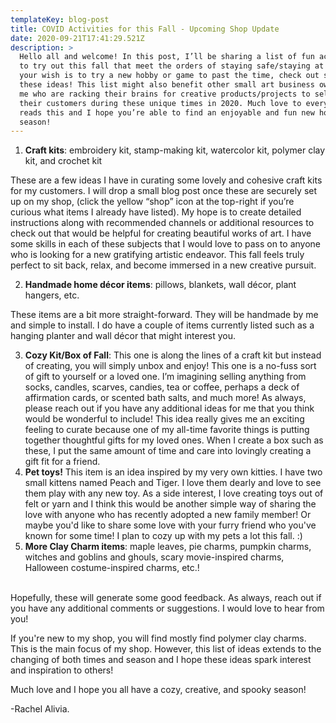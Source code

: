```yaml
---
templateKey: blog-post
title: COVID Activities for this Fall - Upcoming Shop Update
date: 2020-09-21T17:41:29.521Z
description: >
  Hello all and welcome! In this post, I’ll be sharing a list of fun activities
  to try out this fall that meet the orders of staying safe/staying at home. If
  your wish is to try a new hobby or game to past the time, check out some of
  these ideas! This list might also benefit other small art business owners like
  me who are racking their brains for creative products/projects to sell to
  their customers during these unique times in 2020. Much love to everyone who
  reads this and I hope you’re able to find an enjoyable and fun new hobby this
  season!
---
```

1. **Craft kits**: embroidery kit, stamp-making kit, watercolor kit, polymer clay kit, and crochet kit

These are a few ideas I have in curating some lovely and cohesive craft kits for my customers. I will drop a small blog post once these are securely set up on my shop, (click the yellow “shop” icon at the top-right if you’re curious what items I already have listed). My hope is to create detailed instructions along with recommended channels or additional resources to check out that would be helpful for creating beautiful works of art. I have some skills in each of these subjects that I would love to pass on to anyone who is looking for a new gratifying artistic endeavor. This fall feels truly perfect to sit back, relax, and become immersed in a new creative pursuit.

2. **Handmade home décor items**: pillows, blankets, wall décor, plant hangers, etc.

These items are a bit more straight-forward. They will be handmade by me and simple to install. I do have a couple of items currently listed such as a hanging planter and wall décor that might interest you.

3. **Cozy Kit/Box of Fall**: This one is along the lines of a craft kit but instead of creating, you will simply unbox and enjoy! This one is a no-fuss sort of gift to yourself or a loved one. I’m imagining selling anything from socks, candles, scarves, candies, tea or coffee, perhaps a deck of affirmation cards, or scented bath salts, and much more! As always, please reach out if you have any additional ideas for me that you think would be wonderful to include! This idea really gives me an exciting feeling to curate because one of my all-time favorite things is putting together thoughtful gifts for my loved ones. When I create a box such as these, I put the same amount of time and care into lovingly creating a gift fit for a friend.
4. **Pet toys!** This item is an idea inspired by my very own kitties. I have two small kittens named Peach and Tiger. I love them dearly and love to see them play with any new toy. As a side interest, I love creating toys out of felt or yarn and I think this would be another simple way of sharing the love with anyone who has recently adopted a new family member! Or maybe you'd like to share some love with your furry friend who you've known for some time! I plan to cozy up with my pets a lot this fall. :) 
5. **More Clay Charm items**: maple leaves, pie charms, pumpkin charms, witches and goblins and ghouls, scary movie-inspired charms, Halloween costume-inspired charms, etc.!

\
Hopefully, these will generate some good feedback. As always, reach out if you have any additional comments or suggestions. I would love to hear from you! 

If you're new to my shop, you will find mostly find polymer clay charms. This is the main focus of my shop. However, this list of ideas extends to the changing of both times and season and I hope these ideas spark interest and inspiration to others!

Much love and I hope you all have a cozy, creative, and spooky season!

\-Rachel Alivia.